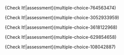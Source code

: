 {Check It!|assessment}(multiple-choice-764563474)

{Check It!|assessment}(multiple-choice-3052933959)

{Check It!|assessment}(multiple-choice-3618122968)

{Check It!|assessment}(multiple-choice-629854658)

{Check It!|assessment}(multiple-choice-108042887)

